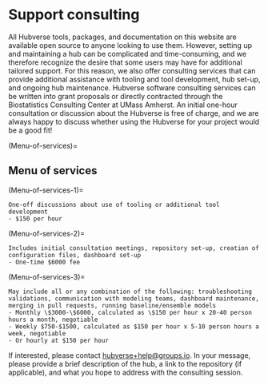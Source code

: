 # Support consulting
All Hubverse tools, packages, and documentation on this website are available open source to anyone looking to use them. However, setting up and maintaining a hub can be complicated and time-consuming, and we therefore recognize the desire that some users may have for additional tailored support. For this reason, we also offer consulting services that can provide additional assistance with tooling and tool development, hub set-up, and ongoing hub maintenance. Hubverse software consulting services can be written into grant proposals or directly contracted through the Biostatistics Consulting Center at UMass Amherst. An initial one-hour consultation or discussion about the Hubverse is free of charge, and we are always happy to discuss whether using the Hubverse for your project would be a good fit!

(Menu-of-services)=
## Menu of services

(Menu-of-services-1)=
```{admonition} Hourly hub consulting 
One-off discussions about use of tooling or additional tool development    
- $150 per hour
```


(Menu-of-services-2)=
```{admonition} Set-up of a real-time hub  
Includes initial consultation meetings, repository set-up, creation of configuration files, dashboard set-up    
- One-time $6000 fee
```

(Menu-of-services-3)=
```{admonition} Hub maintenance 
May include all or any combination of the following: troubleshooting validations, communication with modeling teams, dashboard maintenance, merging in pull requests, running baseline/ensemble models  
- Monthly \$3000-\$6000, calculated as \$150 per hour x 20-40 person hours a month, negotiable     
- Weekly $750-$1500, calculated as $150 per hour x 5-10 person hours a week, negotiable      
- Or hourly at $150 per hour
```

If interested, please contact [hubverse+help@groups.io](hubverse+help@groups.io). In your message, please provide a brief description of the hub, a link to the repository (if applicable), and what you hope to address with the consulting session. 

